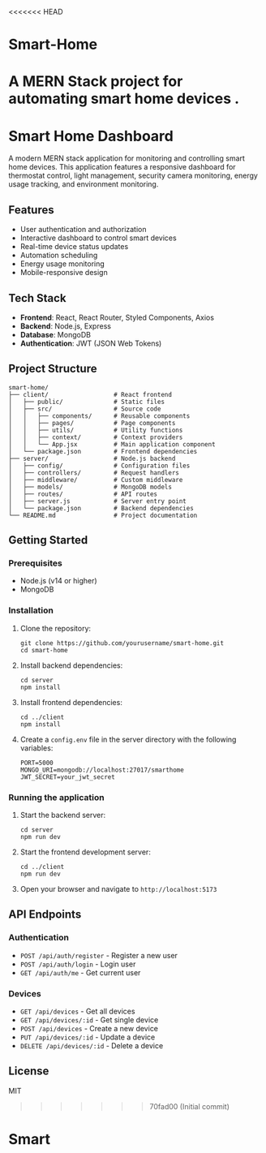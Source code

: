 <<<<<<< HEAD
# Smart-Home
A MERN Stack project for automating smart home devices .
=======
# Smart Home Dashboard

A modern MERN stack application for monitoring and controlling smart home devices. This application features a responsive dashboard for thermostat control, light management, security camera monitoring, energy usage tracking, and environment monitoring.

## Features

- User authentication and authorization
- Interactive dashboard to control smart devices
- Real-time device status updates
- Automation scheduling
- Energy usage monitoring
- Mobile-responsive design

## Tech Stack

- **Frontend**: React, React Router, Styled Components, Axios
- **Backend**: Node.js, Express
- **Database**: MongoDB
- **Authentication**: JWT (JSON Web Tokens)

## Project Structure

```
smart-home/
├── client/                  # React frontend
│   ├── public/              # Static files
│   ├── src/                 # Source code
│   │   ├── components/      # Reusable components
│   │   ├── pages/           # Page components
│   │   ├── utils/           # Utility functions
│   │   ├── context/         # Context providers
│   │   └── App.jsx          # Main application component
│   └── package.json         # Frontend dependencies
├── server/                  # Node.js backend
│   ├── config/              # Configuration files
│   ├── controllers/         # Request handlers
│   ├── middleware/          # Custom middleware
│   ├── models/              # MongoDB models
│   ├── routes/              # API routes
│   ├── server.js            # Server entry point
│   └── package.json         # Backend dependencies
└── README.md                # Project documentation
```

## Getting Started

### Prerequisites

- Node.js (v14 or higher)
- MongoDB

### Installation

1. Clone the repository:
   ```
   git clone https://github.com/yourusername/smart-home.git
   cd smart-home
   ```

2. Install backend dependencies:
   ```
   cd server
   npm install
   ```

3. Install frontend dependencies:
   ```
   cd ../client
   npm install
   ```

4. Create a `config.env` file in the server directory with the following variables:
   ```
   PORT=5000
   MONGO_URI=mongodb://localhost:27017/smarthome
   JWT_SECRET=your_jwt_secret
   ```

### Running the application

1. Start the backend server:
   ```
   cd server
   npm run dev
   ```

2. Start the frontend development server:
   ```
   cd ../client
   npm run dev
   ```

3. Open your browser and navigate to `http://localhost:5173`

## API Endpoints

### Authentication
- `POST /api/auth/register` - Register a new user
- `POST /api/auth/login` - Login user
- `GET /api/auth/me` - Get current user

### Devices
- `GET /api/devices` - Get all devices
- `GET /api/devices/:id` - Get single device
- `POST /api/devices` - Create a new device
- `PUT /api/devices/:id` - Update a device
- `DELETE /api/devices/:id` - Delete a device

## License

MIT 
>>>>>>> 70fad00 (Initial commit)
# Smart
